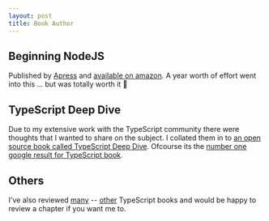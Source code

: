 ```yaml
---
layout: post
title: Book Author
---
```

## Beginning NodeJS
Published by [Apress](http://www.apress.com/9781484201886) and [available on amazon](http://www.amazon.com/Beginning-Node-js-Basarat-Ali-Syed/dp/1484201884). A year worth of effort went into this ... but was totally worth it :rose:

## TypeScript Deep Dive
Due to my extensive work with the TypeScript community there were thoughts that I wanted to share on the subject. I collated them in to [an open source book called TypeScript Deep Dive](https://basarat.gitbooks.io/typescript/content/docs/getting-started.html). Ofcourse its the [number one google result for TypeScript book](https://www.google.com.au/search?q=typescript+book).

## Others
I've also reviewed [many](https://www.packtpub.com/web-development/mastering-typescript) -- [other](https://www.packtpub.com/web-development/typescript-essentials) TypeScript books and would be happy to review a chapter if you want me to.
